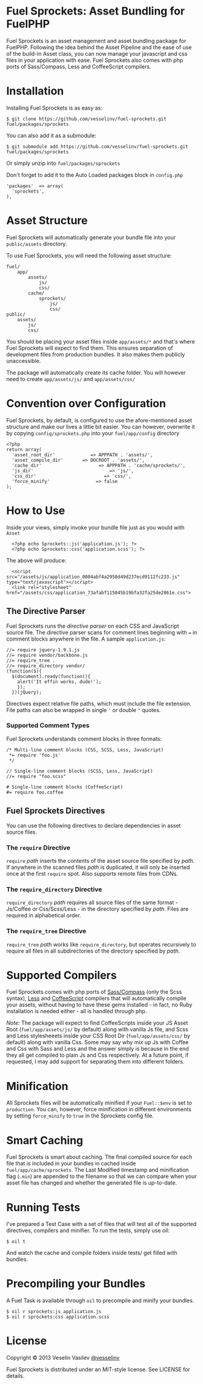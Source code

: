 # Fuel Sprockets: Asset Bundling for FuelPHP

Fuel Sprockets is an asset management and asset bundling package
for FuelPHP. Following the idea behind the Asset Pipeline and the ease
of use of the build-in Asset class, you can now manage your javascript
and css files in your application with ease. Fuel Sprockets also comes 
with php ports of Sass/Compass, Less and CoffeeScript compilers.

# Installation #

Installing Fuel Sprockets is as easy as:

    $ git clone https://github.com/vesselinv/fuel-sprockets.git fuel/packages/sprockets

You can also add it as a submodule:

    $ git submodule add https://github.com/vesselinv/fuel-sprockets.git fuel/packages/sprockets

Or simply unzip into `fuel/packages/sprockets`

Don't forget to add it to the Auto Loaded packages block in `config.php`

    'packages'  => array(
      'sprockets',
    ),

# Asset Structure #

Fuel Sprockets will automatically generate your bundle file into your `public/assets` directory.

To use Fuel Sprockets, you will need the following asset structure:

    fuel/
        app/
            assets/
                js/
                css/
            cache/
                sprockets/
                    js/
                    css/
    public/
        assets/
            js/
            css/

You should be placing your asset files inside `app/assets/*` and that's where Fuel Sprockets will
expect to find them. This ensures separation of development files from production bundles. It
also makes them publicly unaccessible.

The package will automatically create its cache folder. You will however need to create
`app/assets/js/` and `app/assets/css/`

# Convention over Configuration #

Fuel Sprockets, by default, is configured to use the afore-mentioned asset
structure and make our lives a little bit easier. You can however, overwrite it 
by copying `config/sprockets.php` into your `fuel/app/config` directory

    <?php
    return array(
      'asset_root_dir'             => APPPATH . 'assets/',
      'asset_compile_dir'       => DOCROOT . 'assets/',
      'cache_dir'                     => APPPATH . 'cache/sprockets/',
      'js_dir'                            => 'js/',
      'css_dir'                         => 'css/',
      'force_minify'                 => false
    );

# How to Use  #

Inside your views, simply invoke your bundle file just as you would with `Asset`

      <?php echo Sprockets::js('application.js'); ?>
      <?php echo Sprockets::css('application.scss'); ?>

The above will produce:

      <script src="/assets/js/application_0004abf4a2950d49d237ecd9112fc233.js" type="text/javascript"></script>
      <link rel="stylesheet" href="/assets/css/application_73afabf115045b19bfa32fa25de2861e.css">

## The Directive Parser ##

Fuel Sprockets runs the *directive parser* on each CSS and JavaScript
source file. The directive parser scans for comment lines beginning with 
`=` in comment blocks anywhere in the file. A sample `application.js`:

    //= require jquery-1.9.1.js
    //= require vendor/backbone.js
    //= require_tree .
    //= require_directory vendor/
    (function($){
      $(document).ready(function(){
        alert('It effin works, dude!');
        });
      })(jQuery);

Directives expect relative file paths, which must include the file extension.
File paths can also be wrapped in single `'` or double `"` quotes.

### Supported Comment Types ###

Fuel Sprockets understands comment blocks in three formats:

    /* Multi-line comment blocks (CSS, SCSS, Less, JavaScript)
     *= require 'foo.js'
     */

    // Single-line comment blocks (SCSS, Less, JavaScript)
    //= require "foo.scss"

    # Single-line comment blocks (CoffeeScript)
    #= require foo.coffee

## Fuel Sprockets Directives ##

You can use the following directives to declare dependencies in asset
source files.

### The `require` Directive ###

`require` *path* inserts the contents of the asset source file
specified by *path*. If anywhere in the scanned files *path* is duplicated,
it will only be inserted once at the first `require` spot. Also supports remote
files from CDNs.

### The `require_directory` Directive ###

`require_directory` *path* requires all source files of the same
format - Js/Coffee or Css/Scss/Less - in the directory specified by *path*.
Files are required in alphabetical order.

### The `require_tree` Directive ###

`require_tree` *path* works like `require_directory`, but operates
recursively to require all files in all subdirectories of the
directory specified by *path*.

# Supported Compilers #

Fuel Sprockets comes with php ports of [Sass/Compass](https://github.com/leafo/scssphp-compass) (only the Scss syntax),
[Less](https://github.com/leafo/lessphp) and [CoffeeScript](https://github.com/alxlit/coffeescript-php) compilers that will automatically compile your assets,
without having to have these gems installed - in fact, no Ruby installation is
needed either - all is handled through php.

*Note:* The package will expect to find CoffeeScripts inside your JS Asset Root
(`fuel/app/assets/js/` by default) along with vanilla Js file, and Scss and Less stylesheeets
inside your CSS Root Dir (`fuel/app/assets/css/` by default) along with vanilla Css. Some may 
say why mix up Js with Coffee and Css with Sass and Less and the answer simply is because 
in the end they all get compiled to plain Js and Css respectively. At a future point, if requested,
I may add support for separating them into different folders.

# Minification #

All Sprockets files will be automatically minified if your `Fuel::$env` is set to 
`production`. You can, however, force minification in different environments by
setting `force_minify` to `true` in the Sprockets config file.

# Smart Caching #

Fuel Sprockets is smart about caching. The final compiled source for each file that is 
included in your bundles in cached inside `fuel/app/cache/sprockets`. The Last Modified
timestamp and minification flag (`.min`) are appended to the filename so that we can 
compare when your asset file has changed and whether the generated file is up-to-date.

# Running Tests #

I've prepared a Test Case with a set of files that will test all of the supported directives,
compilers and minifier. To run the tests, simply use oil:

    $ oil t

And watch the cache and compile folders inside tests/ get filled with bundles.

# Precompiling your Bundles #

A Fuel Task is available through `oil` to precompile and minify your bundles.

    $ oil r sprockets:js application.js
    $ oil r sprockets:css application.scss

# License #

Copyright &copy; 2013 Veselin Vasilev  [@vesselinv](https://twitter.com/vesselinv)

Fuel Sprockets is distributed under an MIT-style license. See LICENSE for
details.